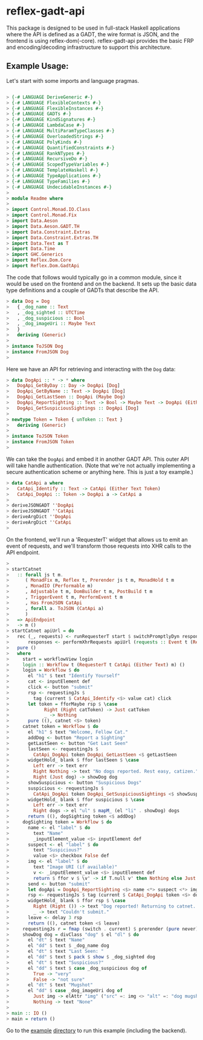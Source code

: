 reflex-gadt-api
===============

This package is designed to be used in full-stack Haskell applications where the API is defined as a GADT, the wire format is JSON, and the frontend is using reflex-dom(-core). reflex-gadt-api provides the basic FRP and encoding/decoding infrastructure to support this architecture.

Example Usage:
--------------

Let's start with some imports and language pragmas.

```haskell

> {-# LANGUAGE DeriveGeneric #-}
> {-# LANGUAGE FlexibleContexts #-}
> {-# LANGUAGE FlexibleInstances #-}
> {-# LANGUAGE GADTs #-}
> {-# LANGUAGE KindSignatures #-}
> {-# LANGUAGE LambdaCase #-}
> {-# LANGUAGE MultiParamTypeClasses #-}
> {-# LANGUAGE OverloadedStrings #-}
> {-# LANGUAGE PolyKinds #-}
> {-# LANGUAGE QuantifiedConstraints #-}
> {-# LANGUAGE RankNTypes #-}
> {-# LANGUAGE RecursiveDo #-}
> {-# LANGUAGE ScopedTypeVariables #-}
> {-# LANGUAGE TemplateHaskell #-}
> {-# LANGUAGE TypeApplications #-}
> {-# LANGUAGE TypeFamilies #-}
> {-# LANGUAGE UndecidableInstances #-}
>
> module Readme where
>
> import Control.Monad.IO.Class
> import Control.Monad.Fix
> import Data.Aeson
> import Data.Aeson.GADT.TH
> import Data.Constraint.Extras
> import Data.Constraint.Extras.TH
> import Data.Text as T
> import Data.Time
> import GHC.Generics
> import Reflex.Dom.Core
> import Reflex.Dom.GadtApi

```

The code that follows would typically go in a common module, since it would be used on the frontend and on the backend. It sets up the basic data type definitions and a couple of GADTs that describe the API.

```haskell
> data Dog = Dog
>   { _dog_name :: Text
>   , _dog_sighted :: UTCTime
>   , _dog_suspicious :: Bool
>   , _dog_imageUri :: Maybe Text
>   }
>   deriving (Generic)
>
> instance ToJSON Dog
> instance FromJSON Dog
>
```

Here we have an API for retrieving and interacting with the `Dog` data:

```haskell
> data DogApi :: * -> * where
>   DogApi_GetByDay :: Day -> DogApi [Dog]
>   DogApi_GetByName :: Text -> DogApi [Dog]
>   DogApi_GetLastSeen :: DogApi (Maybe Dog)
>   DogApi_ReportSighting :: Text -> Bool -> Maybe Text -> DogApi (Either Text ())
>   DogApi_GetSuspiciousSightings :: DogApi [Dog]
>
> newtype Token = Token { unToken :: Text }
>   deriving (Generic)
>
> instance ToJSON Token
> instance FromJSON Token
>
```

We can take the `DogApi` and embed it in another GADT API. This outer API will take handle authentication. (Note that we're not actually implementing a secure authentication scheme or anything here. This is just a toy example.)

```haskell
> data CatApi a where
>   CatApi_Identify :: Text -> CatApi (Either Text Token)
>   CatApi_DogApi :: Token -> DogApi a -> CatApi a
>
> deriveJSONGADT ''DogApi
> deriveJSONGADT ''CatApi
> deriveArgDict ''DogApi
> deriveArgDict ''CatApi
>
```

On the frontend, we'll run a 'RequesterT' widget that allows us to emit an event of requests, and we'll transform those requests into XHR calls to the API endpoint.

```haskell
>
> startCatnet
>   :: forall js t m.
>      ( MonadFix m, Reflex t, Prerender js t m, MonadHold t m
>      , MonadIO (Performable m)
>      , Adjustable t m, DomBuilder t m, PostBuild t m
>      , TriggerEvent t m, PerformEvent t m
>      , Has FromJSON CatApi
>      , forall a. ToJSON (CatApi a)
>      )
>   => ApiEndpoint
>   -> m ()
> startCatnet apiUrl = do
>   rec (_, requests) <- runRequesterT start $ switchPromptlyDyn responses
>       responses <- performXhrRequests apiUrl (requests :: Event t (RequesterData CatApi))
>   pure ()
>   where
>     start = workflowView login
>     login :: Workflow t (RequesterT t CatApi (Either Text) m) ()
>     login = Workflow $ do
>       el "h1" $ text "Identify Yourself"
>       cat <- inputElement def
>       click <- button "submit"
>       rsp <- requestingJs $
>         tag (current $ CatApi_Identify <$> value cat) click
>       let token = fforMaybe rsp $ \case
>             Right (Right catToken) -> Just catToken
>             _ -> Nothing
>       pure ((), catnet <$> token)
>     catnet token = Workflow $ do
>       el "h1" $ text "Welcome, Fellow Cat."
>       addDog <- button "Report a Sighting"
>       getLastSeen <- button "Get Last Seen"
>       lastSeen <- requestingJs $
>         CatApi_DogApi token DogApi_GetLastSeen <$ getLastSeen
>       widgetHold_ blank $ ffor lastSeen $ \case
>         Left err -> text err
>         Right Nothing -> text "No dogs reported. Rest easy, catizen."
>         Right (Just dog) -> showDog dog
>       showSuspicious <- button "Suspicious Dogs"
>       suspicious <- requestingJs $
>         CatApi_DogApi token DogApi_GetSuspiciousSightings <$ showSuspicious
>       widgetHold_ blank $ ffor suspicious $ \case
>         Left err -> text err
>         Right dogs -> el "ul" $ mapM_ (el "li" . showDog) dogs
>       return ((), dogSighting token <$ addDog)
>     dogSighting token = Workflow $ do
>       name <- el "label" $ do
>         text "Name"
>         _inputElement_value <$> inputElement def
>       suspect <- el "label" $ do
>         text "Suspicious?"
>         value <$> checkbox False def
>       img <- el "label" $ do
>         text "Image URI (if available)"
>         v <- _inputElement_value <$> inputElement def
>         return $ ffor v $ \v' -> if T.null v' then Nothing else Just v'
>       send <- button "submit"
>       let dogApi = DogApi_ReportSighting <$> name <*> suspect <*> img
>       rsp <- requestingJs $ tag (current $ CatApi_DogApi token <$> dogApi) send
>       widgetHold_ blank $ ffor rsp $ \case
>         Right (Right ()) -> text "Dog reported! Returning to catnet..."
>         _ -> text "Couldn't submit."
>       leave <- delay 3 rsp
>       return ((), catnet token <$ leave)
>     requestingJs r = fmap (switch . current) $ prerender (pure never) $ requesting r
>     showDog dog = divClass "dog" $ el "dl" $ do
>       el "dt" $ text "Name"
>       el "dd" $ text $ _dog_name dog
>       el "dt" $ text "Last Seen: "
>       el "dd" $ text $ pack $ show $ _dog_sighted dog
>       el "dt" $ text "Suspicious?"
>       el "dd" $ text $ case _dog_suspicious dog of
>         True -> "very"
>         False -> "not sure"
>       el "dt" $ text "Mugshot"
>       el "dd" $ case _dog_imageUri dog of
>         Just img -> elAttr "img" ("src" =: img <> "alt" =: "dog mugshot") blank
>         Nothing -> text "None"
>
> main :: IO ()
> main = return ()
```

Go to the [example](example) [directory](directory) to run this example (including the backend).
